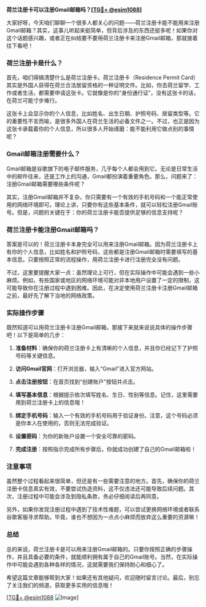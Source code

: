 **荷兰注册卡可以注册Gmail邮箱吗？[[TG💪+ @esim1088](https://t.me/s/esim1088)]**

大家好呀，今天咱们聊聊一个很多人都关心的问题——荷兰注册卡能不能用来注册Gmail邮箱？其实，这事儿听起来挺简单，但背后涉及的东西还挺多呢！如果你对这个话题感兴趣，或者正在纠结要不要用荷兰注册卡来注册Gmail邮箱，那就接着往下看吧！

### 荷兰注册卡是什么？

首先，咱们得搞清楚什么是荷兰注册卡。荷兰注册卡（Residence Permit Card）其实是外国人获得在荷兰合法居留资格的一种证明文件。比如，你去荷兰留学、工作或者生活，都需要申请这张卡。它就像是你的“身份通行证”，没有这张卡的话，在荷兰可能寸步难行。

这张卡上会显示你的个人信息，比如姓名、出生日期、护照号码、居留类型等。它的重要性不言而喻，是很多外国人在荷兰生活的必备文件之一。不过，也正是因为这张卡承载着你的个人信息，所以很多人开始琢磨：能不能利用它做点别的事情呢？

### Gmail邮箱注册需要什么？

Gmail邮箱是谷歌旗下的电子邮件服务，几乎每个人都会用到它。无论是日常生活中的邮件往来，还是工作上的沟通，Gmail都扮演着重要角色。那么，问题来了：注册Gmail邮箱需要哪些条件呢？

其实，注册Gmail邮箱并不复杂，你只需要有一个有效的手机号码和一个能正常使用的网络环境即可。理论上讲，只要你有这些基本条件，就可以轻松注册Gmail账号。但是，问题的关键在于：你的荷兰注册卡能否提供足够的信息支持呢？

### 荷兰注册卡能注册Gmail邮箱吗？

答案是可以的！荷兰注册卡本身完全可以用来注册Gmail邮箱。因为荷兰注册卡上有你的个人信息，比如姓名和护照号码，这些都是注册Gmail邮箱时需要填写的基本信息。只要按照正常的流程操作，用荷兰注册卡进行注册完全没有问题。

不过，这里要提醒大家一点：虽然理论上可行，但在实际操作中可能会遇到一些小麻烦。例如，有些国家或地区的网络环境可能对非本地用户设置了一定的限制，这可能导致你在注册过程中遇到困难。因此，在决定使用荷兰注册卡注册Gmail邮箱之前，最好先了解下当地的网络政策。

### 实际操作步骤

既然知道可以用荷兰注册卡注册Gmail邮箱，那接下来就来说说具体的操作步骤吧！以下是简单的几步：

1. **准备材料**：确保你的荷兰注册卡上有清晰的个人信息，并且你已经记下了护照号码等关键信息。
   
2. **访问Gmail官网**：打开浏览器，输入“Gmail”进入官方网站。

3. **点击注册按钮**：在首页找到“创建账户”按钮并点击。

4. **填写基本信息**：根据提示依次填写姓名、生日、性别等信息。记住，这里需要用到荷兰注册卡上的信息哦！

5. **绑定手机号码**：输入一个有效的手机号码用于验证身份。注意，这个号码必须是你本人在使用的，否则无法完成验证。

6. **设置密码**：为你的新账户设置一个安全可靠的密码。

7. **完成注册**：按照指示完成所有步骤后，你就成功创建了自己的Gmail邮箱啦！

### 注意事项

虽然整个过程看起来很简单，但还是有一些需要注意的地方。首先，确保你的荷兰注册卡信息真实有效，不要尝试伪造资料，这不仅违法还可能导致后续问题。其次，注册过程中可能会涉及到隐私条款，务必仔细阅读后再同意。

另外，如果你发现注册过程中遇到了技术性难题，可以尝试更换网络环境或者联系谷歌客服寻求帮助。毕竟，谁也不想因为一点点小麻烦而放弃这么重要的资源嘛！

### 总结

总的来说，荷兰注册卡是可以用来注册Gmail邮箱的。只要你按照正确的步骤操作，并且具备必要的条件，就能顺利拥有属于自己的Gmail账号。当然，在实际操作中可能会遇到各种各样的情况，这就需要我们保持耐心和细心了。

希望这篇文章能够帮到大家！如果还有其他疑问，欢迎随时留言讨论。最后，别忘了关注我们的频道，获取更多实用的信息哦！

[[TG💪+ @esim1088](https://t.me/s/esim1088) ![Image](https://i.postimg.cc/4NQfJmqS/Snipaste-2025-05-13-00-14-12.png)]
